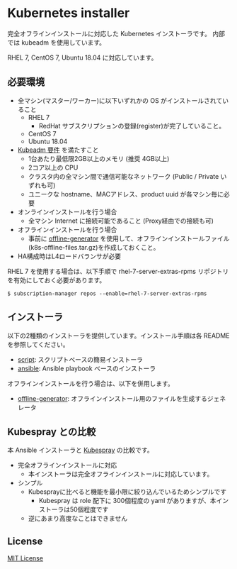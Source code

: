 # Kubernetes installer

完全オフラインインストールに対応した Kubernetes インストーラです。
内部では kubeadm を使用しています。

RHEL 7, CentOS 7, Ubuntu 18.04 に対応しています。

## 必要環境

* 全マシン(マスター/ワーカー)に以下いずれかの OS がインストールされていること
    * RHEL 7
        * RedHat サブスクリプションの登録(register)が完了していること。
    * CentOS 7
    * Ubuntu 18.04
* [Kubeadm 要件](https://kubernetes.io/ja/docs/setup/production-environment/tools/kubeadm/install-kubeadm/) を満たすこと
    * 1台あたり最低限2GB以上のメモリ (推奨 4GB以上)
    * 2コア以上の CPU
    * クラスタ内の全マシン間で通信可能なネットワーク (Public / Private いずれも可)
    * ユニークな hostname、MACアドレス、product uuid が各マシン毎に必要
* オンラインインストールを行う場合
    * 全マシン Internet に接続可能であること (Proxy経由での接続も可)
* オフラインインストールを行う場合
    * 事前に [offline-generator](./offline-generator/README.md) を使用して、オフラインインストールファイル(k8s-offline-files.tar.gz)を作成しておくこと。
* HA構成時はL4ロードバランサが必要

RHEL 7 を使用する場合は、以下手順で rhel-7-server-extras-rpms リポジトリを有効にしておく必要があります。

    $ subscription-manager repos --enable=rhel-7-server-extras-rpms

## インストーラ

以下の2種類のインストーラを提供しています。インストール手順は各 README を参照してください。

* [script](./script/README.md): スクリプトベースの簡易インストーラ
* [ansible](./ansible/README.md): Ansible playbook ベースのインストーラ

オフラインインストールを行う場合は、以下を併用します。

* [offline-generator](./offline-generator/README.md): オフラインインストール用のファイルを生成するジェネレータ

## Kubespray との比較

本 Ansible インストーラと [Kubespray](https://kubespray.io/) の比較です。

* 完全オフラインインストールに対応
    * 本インストーラは完全オフラインインストールに対応しています。
* シンプル
    * Kubesprayに比べると機能を最小限に絞り込んでいるためシンプルです
        * Kubespray は role 配下に 300個程度の yaml がありますが、本インストーラは50個程度です
    * 逆にあまり高度なことはできません          

## License

[MIT License](./LICENSE.txt)
